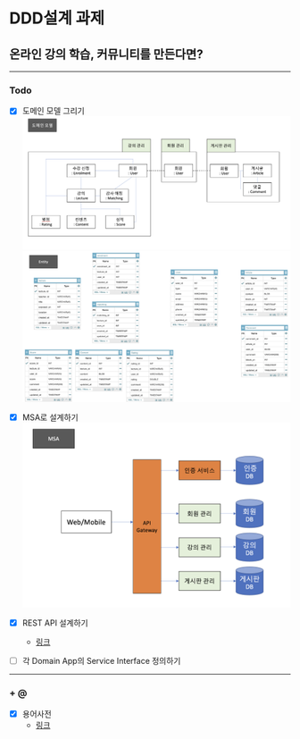 # DDD설계 과제

## 온라인 강의 학습, 커뮤니티를 만든다면?

---

### Todo

- [x] 도메인 모델 그리기
    ![domain_model](./img/domain_model.png)
    ![entity](./img/entity.png)

- [x] MSA로 설계하기
    ![domain_model](./img/msa.png)

- [x] REST API 설계하기
    - [링크](https://github.com/radic2510/online-edu-platform/blob/main/restapi.md)

- [ ] 각 Domain App의 Service Interface 정의하기
    <!-- - [User]()
    - [Lecture]()
    - [Community]() -->

---

### + @
- [x] 용어사전
    - [링크](https://github.com/radic2510/online-edu-platform/blob/main/Ubiqutious_language.md)
